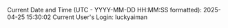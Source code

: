 Current Date and Time (UTC - YYYY-MM-DD HH:MM:SS formatted): 2025-04-25 15:30:02
Current User's Login: luckyaiman
